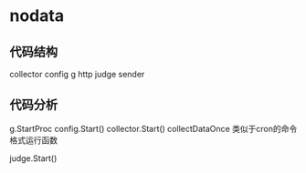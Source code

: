 # nodata
## 代码结构
collector
config
g
http
judge
sender

## 代码分析
g.StartProc
config.Start()
collector.Start()
    collectDataOnce 类似于cron的命令格式运行函数

judge.Start()
